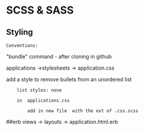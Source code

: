# SCSS & SASS 

## Styling
    Conventions:
    
"bundle" command - after cloning in github

applications ->stylesheets -> application.css

add a style to remove bullets from an unordered list

        list styles: none

        in  applications.css
        
            add in new file  with the ext of .css.scss
            
##erb
        views -> layouts -> application.html.erb            
            

